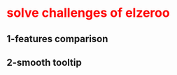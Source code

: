 <h1 style="color:red">solve challenges of elzeroo <br></h1>
<h2>1-features comparison</h2>
<h2> 2-smooth tooltip<br></h2>
